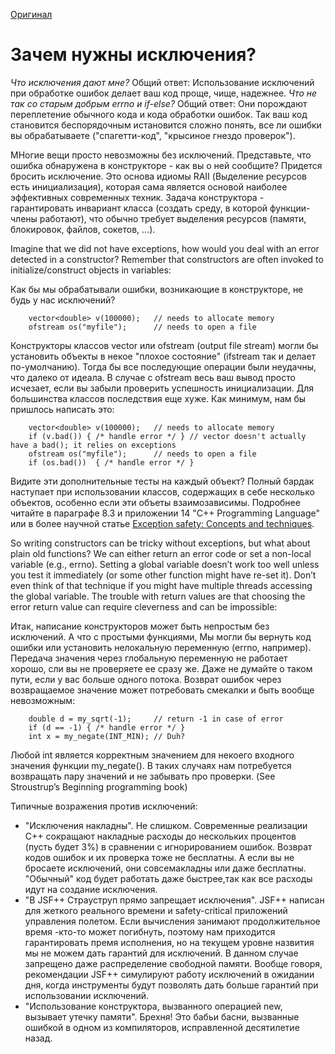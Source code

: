 [Оригинал](https://isocpp.org/wiki/faq/exceptions#why-exceptions)

# Зачем нужны исключения?

*Что исключения дают мне?* Общий ответ: Использование исключений при обработке ошибок делает ваш код проще, чище, надежнее. 
*Что не так со старым добрым errno и if-else?* Общий ответ: Они порождают переплетение обычного кода и кода обработки ошибок. Так ваш код становится беспорядочным истановится сложно понять, все ли ошибки вы обрабатываете ("спагетти-код", "крысиное гнездо проверок").

МНогие вещи просто невозможны без исключений. Представьте, что ошибка обнаружена в конструкторе - как вы о ней сообщите? Придется бросить исключение. Это основа идиомы RAII (Выделение ресурсов есть инициализация), которая сама является основой наиболее эффективных современных техник. Задача конструктора - гарантировать инвариант класса (создать среду, в которой функции-члены работают), что обычно требует выделения ресурсов (памяти, блокировок, файлов, сокетов, ...).

Imagine that we did not have exceptions, how would you deal with an error detected in a constructor? Remember that constructors are often invoked to initialize/construct objects in variables:

Как бы мы обрабатывали ошибки, возникающие в конструкторе, не будь у нас исключений? 
```
    vector<double> v(100000);   // needs to allocate memory
    ofstream os("myfile");      // needs to open a file
```
Конструкторы классов vector или ofstream (output file stream) могли бы установить объекты в некое "плохое состояние" (ifstream так и делает по-умолчанию). Тогда бы все последующие операции были неудачны, что далеко от идеала. В случае с ofstream весь ваш вывод просто исчезает, если вы забыли проверить успешность инициализации. Для большинства классов последствия еще хуже. Как минимум, нам бы пришлось написать это:
```
    vector<double> v(100000);   // needs to allocate memory
    if (v.bad()) { /* handle error */ } // vector doesn't actually have a bad(); it relies on exceptions
    ofstream os("myfile");      // needs to open a file
    if (os.bad())  { /* handle error */ }
```

Видите эти дополнительные тесты на каждый объект? Полный бардак наступает при использовании классов, содержащих в себе несколько объектов, особенно если эти объеты взаимозависимы. Подробнее читайте в параграфе 8.3  и приложении 14 "C++ Programming Language" или в более научной статье [Exception safety: Concepts and techniques](http://stroustrup.com/except.pdf).

So writing constructors can be tricky without exceptions, but what about plain old functions? We can either return an error code or set a non-local variable (e.g., errno). Setting a global variable doesn’t work too well unless you test it immediately (or some other function might have re-set it). Don’t even think of that technique if you might have multiple threads accessing the global variable. The trouble with return values are that choosing the error return value can require cleverness and can be impossible:

Итак, написание конструкторов может быть непростым без исключений. А что с простыми функциями, Мы могли бы вернуть код ошибки или установить нелокальную переменную (errno, например). Передача значения через глобальную переменную не работает хорошо, сли вы не проверяете ее сразу же. Даже не думайте о таком пути, если у вас больше одного потока. Возврат ошибок через возвращаемое значение может потребовать смекалки и быть вообще невозможным:
```
    double d = my_sqrt(-1);     // return -1 in case of error
    if (d == -1) { /* handle error */ }
    int x = my_negate(INT_MIN); // Duh?
```
Любой int является корректным значением для некоего входного значения функции my_negate(). В таких случаях нам потребуется возвращать пару значений и не забывать про проверки. (See Stroustrup’s Beginning programming book)

Типичные возражения против исключений:
* "Исключения накладны". Не слишком. Современные реализации С++ сокращают накладные расходы до нескольких процентов (пусть будет 3%) в сравнении с игнорированием ошибок. Возврат кодов ошибок и их проверка тоже не бесплатны. А если вы не бросаете исключений, они совсемакладны или даже бесплатны. "Обычный" код будет работать даже быстрее,так как все расходы идут на создание исключения.
* "В JSF++ Страуструп прямо запрещает исключения". JSF++ написан для жеткого реального времени и safety-critical приложений управления полетом. Если вычисления занимают продолжительное время -кто-то может погибнуть, поэтому нам приходится гарантировать премя исполнения, но на текущем уровне назвития мы не можем дать гарантий для исключений. В данном случае запрещено даже распределение свободной памяти. Вообще говоря, рекомендации JSF++ симулируют работу исключений в ожидании дня, когда инструменты будут позволять дать больше гарантий при использовании исключений.
* "Использование конструктора, вызванного операцией new, вызывает утечку памяти". Брехня! Это бабьи басни, вызванные ошибкой в одном из компиляторов, исправленной десятилетие назад.

